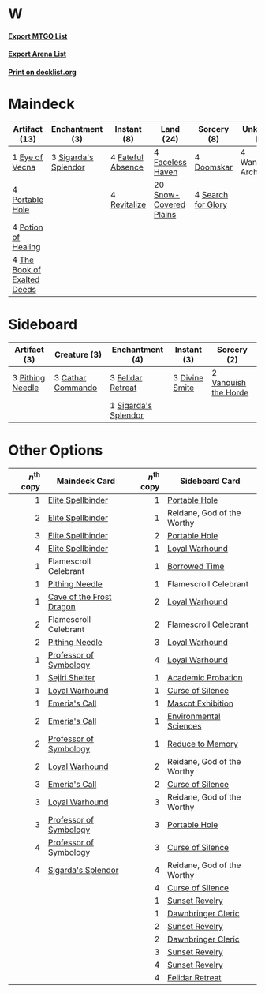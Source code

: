 # W

#### [Export MTGO List](../collection/W/W.txt)
#### [Export Arena List](../collection/W/W_arena.txt)
#### [Print on decklist.org](http://decklist.org/?deckmain=4%09Doomskar%0A1%09Eye%20of%20Vecna%0A4%09Faceless%20Haven%0A4%09Fateful%20Absence%0A4%09Portable%20Hole%0A4%09Potion%20of%20Healing%0A4%09Revitalize%0A4%09Search%20for%20Glory%0A3%09Sigarda's%20Splendor%0A20%09Snow-Covered%20Plains%0A4%09The%20Book%20of%20Exalted%20Deeds%0A4%09Wandering%20Archaic&deckside=3%09Cathar%20Commando%0A3%09Divine%20Smite%0A3%09Felidar%20Retreat%0A3%09Pithing%20Needle%0A1%09Sigarda's%20Splendor%0A2%09Vanquish%20the%20Horde)
# Maindeck

|                                            Artifact (13)                                             |                                        Enchantment (3)                                        |                                        Instant (8)                                         |                                            Land (24)                                            |                                         Sorcery (8)                                         |    Unknown (4)    |
|------------------------------------------------------------------------------------------------------|-----------------------------------------------------------------------------------------------|--------------------------------------------------------------------------------------------|-------------------------------------------------------------------------------------------------|---------------------------------------------------------------------------------------------|-------------------|
|1 [Eye of Vecna](http://gatherer.wizards.com/Pages/Card/Details.aspx?multiverseid=527530)             |3 [Sigarda's Splendor](http://gatherer.wizards.com/Pages/Card/Details.aspx?multiverseid=534791)|4 [Fateful Absence](http://gatherer.wizards.com/Pages/Card/Details.aspx?multiverseid=534774)|4 [Faceless Haven](http://gatherer.wizards.com/Pages/Card/Details.aspx?multiverseid=503874)      |4 [Doomskar](http://gatherer.wizards.com/Pages/Card/Details.aspx?multiverseid=503613)        |4 Wandering Archaic|
|4 [Portable Hole](http://gatherer.wizards.com/Pages/Card/Details.aspx?multiverseid=527320)            |                                                                                               |4 [Revitalize](http://gatherer.wizards.com/Pages/Card/Details.aspx?multiverseid=447171)     |20 [Snow-Covered Plains](http://gatherer.wizards.com/Pages/Card/Details.aspx?multiverseid=121267)|4 [Search for Glory](http://gatherer.wizards.com/Pages/Card/Details.aspx?multiverseid=503633)|                   |
|4 [Potion of Healing](http://gatherer.wizards.com/Pages/Card/Details.aspx?multiverseid=527321)        |                                                                                               |                                                                                            |                                                                                                 |                                                                                             |                   |
|4 [The Book of Exalted Deeds](http://gatherer.wizards.com/Pages/Card/Details.aspx?multiverseid=527291)|                                                                                               |                                                                                            |                                                                                                 |                                                                                             |                   |


# Sideboard

|                                       Artifact (3)                                        |                                        Creature (3)                                        |                                        Enchantment (4)                                        |                                       Instant (3)                                       |                                          Sorcery (2)                                          |
|-------------------------------------------------------------------------------------------|--------------------------------------------------------------------------------------------|-----------------------------------------------------------------------------------------------|-----------------------------------------------------------------------------------------|-----------------------------------------------------------------------------------------------|
|3 [Pithing Needle](http://gatherer.wizards.com/Pages/Card/Details.aspx?multiverseid=129526)|3 [Cathar Commando](http://gatherer.wizards.com/Pages/Card/Details.aspx?multiverseid=534764)|3 [Felidar Retreat](http://gatherer.wizards.com/Pages/Card/Details.aspx?multiverseid=491638)   |3 [Divine Smite](http://gatherer.wizards.com/Pages/Card/Details.aspx?multiverseid=527299)|2 [Vanquish the Horde](http://gatherer.wizards.com/Pages/Card/Details.aspx?multiverseid=534799)|
|                                                                                           |                                                                                            |1 [Sigarda's Splendor](http://gatherer.wizards.com/Pages/Card/Details.aspx?multiverseid=534791)|                                                                                         |                                                                                               |


# Other Options

|*n*<sup>th</sup> copy|                                           Maindeck Card                                           |*n*<sup>th</sup> copy|                                         Sideboard Card                                          |
|--------------------:|---------------------------------------------------------------------------------------------------|--------------------:|-------------------------------------------------------------------------------------------------|
|                    1|[Elite Spellbinder](http://gatherer.wizards.com/Pages/Card/Details.aspx?multiverseid=513494)       |                    1|[Portable Hole](http://gatherer.wizards.com/Pages/Card/Details.aspx?multiverseid=527320)         |
|                    2|[Elite Spellbinder](http://gatherer.wizards.com/Pages/Card/Details.aspx?multiverseid=513494)       |                    1|Reidane, God of the Worthy                                                                       |
|                    3|[Elite Spellbinder](http://gatherer.wizards.com/Pages/Card/Details.aspx?multiverseid=513494)       |                    2|[Portable Hole](http://gatherer.wizards.com/Pages/Card/Details.aspx?multiverseid=527320)         |
|                    4|[Elite Spellbinder](http://gatherer.wizards.com/Pages/Card/Details.aspx?multiverseid=513494)       |                    1|[Loyal Warhound](http://gatherer.wizards.com/Pages/Card/Details.aspx?multiverseid=527310)        |
|                    1|Flamescroll Celebrant                                                                              |                    1|[Borrowed Time](http://gatherer.wizards.com/Pages/Card/Details.aspx?multiverseid=534759)         |
|                    1|[Pithing Needle](http://gatherer.wizards.com/Pages/Card/Details.aspx?multiverseid=129526)          |                    1|Flamescroll Celebrant                                                                            |
|                    1|[Cave of the Frost Dragon](http://gatherer.wizards.com/Pages/Card/Details.aspx?multiverseid=527540)|                    2|[Loyal Warhound](http://gatherer.wizards.com/Pages/Card/Details.aspx?multiverseid=527310)        |
|                    2|Flamescroll Celebrant                                                                              |                    2|Flamescroll Celebrant                                                                            |
|                    2|[Pithing Needle](http://gatherer.wizards.com/Pages/Card/Details.aspx?multiverseid=129526)          |                    3|[Loyal Warhound](http://gatherer.wizards.com/Pages/Card/Details.aspx?multiverseid=527310)        |
|                    1|[Professor of Symbology](http://gatherer.wizards.com/Pages/Card/Details.aspx?multiverseid=513501)  |                    4|[Loyal Warhound](http://gatherer.wizards.com/Pages/Card/Details.aspx?multiverseid=527310)        |
|                    1|[Sejiri Shelter](http://gatherer.wizards.com/Pages/Card/Details.aspx?multiverseid=491662)          |                    1|[Academic Probation](http://gatherer.wizards.com/Pages/Card/Details.aspx?multiverseid=513484)    |
|                    1|[Loyal Warhound](http://gatherer.wizards.com/Pages/Card/Details.aspx?multiverseid=527310)          |                    1|[Curse of Silence](http://gatherer.wizards.com/Pages/Card/Details.aspx?multiverseid=534770)      |
|                    1|[Emeria's Call](http://gatherer.wizards.com/Pages/Card/Details.aspx?multiverseid=491633)           |                    1|[Mascot Exhibition](http://gatherer.wizards.com/Pages/Card/Details.aspx?multiverseid=513481)     |
|                    2|[Emeria's Call](http://gatherer.wizards.com/Pages/Card/Details.aspx?multiverseid=491633)           |                    1|[Environmental Sciences](http://gatherer.wizards.com/Pages/Card/Details.aspx?multiverseid=513477)|
|                    2|[Professor of Symbology](http://gatherer.wizards.com/Pages/Card/Details.aspx?multiverseid=513501)  |                    1|[Reduce to Memory](http://gatherer.wizards.com/Pages/Card/Details.aspx?multiverseid=513502)      |
|                    2|[Loyal Warhound](http://gatherer.wizards.com/Pages/Card/Details.aspx?multiverseid=527310)          |                    2|Reidane, God of the Worthy                                                                       |
|                    3|[Emeria's Call](http://gatherer.wizards.com/Pages/Card/Details.aspx?multiverseid=491633)           |                    2|[Curse of Silence](http://gatherer.wizards.com/Pages/Card/Details.aspx?multiverseid=534770)      |
|                    3|[Loyal Warhound](http://gatherer.wizards.com/Pages/Card/Details.aspx?multiverseid=527310)          |                    3|Reidane, God of the Worthy                                                                       |
|                    3|[Professor of Symbology](http://gatherer.wizards.com/Pages/Card/Details.aspx?multiverseid=513501)  |                    3|[Portable Hole](http://gatherer.wizards.com/Pages/Card/Details.aspx?multiverseid=527320)         |
|                    4|[Professor of Symbology](http://gatherer.wizards.com/Pages/Card/Details.aspx?multiverseid=513501)  |                    3|[Curse of Silence](http://gatherer.wizards.com/Pages/Card/Details.aspx?multiverseid=534770)      |
|                    4|[Sigarda's Splendor](http://gatherer.wizards.com/Pages/Card/Details.aspx?multiverseid=534791)      |                    4|Reidane, God of the Worthy                                                                       |
|                     |                                                                                                   |                    4|[Curse of Silence](http://gatherer.wizards.com/Pages/Card/Details.aspx?multiverseid=534770)      |
|                     |                                                                                                   |                    1|[Sunset Revelry](http://gatherer.wizards.com/Pages/Card/Details.aspx?multiverseid=534796)        |
|                     |                                                                                                   |                    1|[Dawnbringer Cleric](http://gatherer.wizards.com/Pages/Card/Details.aspx?multiverseid=527296)    |
|                     |                                                                                                   |                    2|[Sunset Revelry](http://gatherer.wizards.com/Pages/Card/Details.aspx?multiverseid=534796)        |
|                     |                                                                                                   |                    2|[Dawnbringer Cleric](http://gatherer.wizards.com/Pages/Card/Details.aspx?multiverseid=527296)    |
|                     |                                                                                                   |                    3|[Sunset Revelry](http://gatherer.wizards.com/Pages/Card/Details.aspx?multiverseid=534796)        |
|                     |                                                                                                   |                    4|[Sunset Revelry](http://gatherer.wizards.com/Pages/Card/Details.aspx?multiverseid=534796)        |
|                     |                                                                                                   |                    4|[Felidar Retreat](http://gatherer.wizards.com/Pages/Card/Details.aspx?multiverseid=491638)       |

